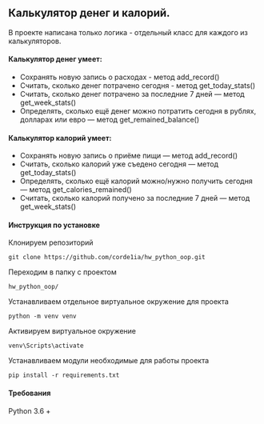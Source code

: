 ## Калькулятор денег и калорий.
В проекте написана только логика - отдельный класс для каждого из калькуляторов.

#### Калькулятор денег умеет:
- Сохранять новую запись о расходах - метод add_record()
- Считать, сколько денег потрачено сегодня - метод get_today_stats()
- Считать, сколько денег потрачено за последние 7 дней — метод get_week_stats()
- Определять, сколько ещё денег можно потратить сегодня в рублях, долларах или евро — метод get_remained_balance()



#### Калькулятор калорий умеет:
- Сохранять новую запись о приёме пищи — метод add_record()
- Считать, сколько калорий уже съедено сегодня — метод get_today_stats()
- Определять, сколько ещё калорий можно/нужно получить сегодня — метод get_calories_remained()
- Считать, сколько калорий получено за последние 7 дней — метод get_week_stats()



#### Инструкция по установке
Клонируем репозиторий
```
git clone https://github.com/corde1ia/hw_python_oop.git
```

Переходим в папку с проектом
```
hw_python_oop/
```

Устанавливаем отдельное виртуальное окружение для проекта
```
python -m venv venv
```
Активируем виртуальное окружение
```
venv\Scripts\activate
```
Устанавливаем модули необходимые для работы проекта
```
pip install -r requirements.txt
```

#### Требования
Python 3.6 +

